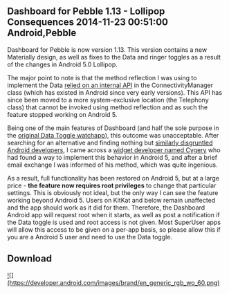 Dashboard for Pebble 1.13 - Lollipop Consequences
2014-11-23 00:51:00
Android,Pebble
---

Dashboard for Pebble is now version 1.13. This version contains a new Materially design, as well as fixes to the Data and ringer toggles as a result of the changes in Android 5.0 Lollipop.

The major point to note is that the method reflection I was using to implement the Data <a href="http://stackoverflow.com/questions/26539445/the-setmobiledataenabled-method-is-no-longer-callable-as-of-android-l-and-later">relied on an internal API</a> in the ConnectivityManager class (which has existed in Android since very early versions). This API has since been moved to a more system-exclusive location (the Telephony class) that cannot be invoked using method reflection and as such the feature stopped working on Android 5.

Being one of the main features of Dashboard (and half the sole purpose in the <a title="New Watchapp: Data Toggle for Pebble (Android)" href="http://ninedof.wordpress.com/2013/12/21/new-watchapp-data-toggle-for-pebble/">original Data Toggle watchapp</a>), this outcome was unacceptable. After searching for an alternative and finding nothing but <a href="https://code.google.com/p/android/issues/detail?id=78084">similarly disgruntled Android developers</a>, I came across a <a href="http://forum.xda-developers.com/android/apps-games/app-toggle-data-5-0-widget-to-toggle-t2937936">widget developer named Cygery</a> who had found a way to implement this behavior in Android 5, and after a brief email exchange I was informed of his method, which was quite ingenious.

As a result, full functionality has been restored on Android 5, but at a large price - <strong>the feature now requires root privileges</strong> to change that particular settings. This is obviously not ideal, but the only way I can see the feature working beyond Android 5. Users on KitKat and below remain unaffected and the app should work as it did for them. Therefore, the Dashboard Android app will request root when it starts, as well as post a notification if the Data toggle is used and root access is not given. Most SuperUser apps will allow this access to be given on a per-app basis, so please allow this if you are a Android 5 user and need to use the Data toggle.

## Download
<a href="https://play.google.com/store/apps/details?id=com.wordpress.ninedof.dashboard">
![](https://developer.android.com/images/brand/en_generic_rgb_wo_60.png)
</a>
